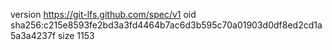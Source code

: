 version https://git-lfs.github.com/spec/v1
oid sha256:c215e8593fe2bd3a3fd4464b7ac6d3b595c70a01903d0df8ed2cd1a5a3a4237f
size 1153
